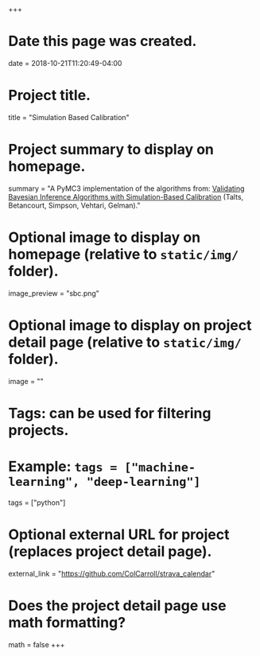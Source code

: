 +++
# Date this page was created.
date = 2018-10-21T11:20:49-04:00

# Project title.
title = "Simulation Based Calibration"

# Project summary to display on homepage.
summary = "A PyMC3 implementation of the algorithms from: [Validating Bayesian Inference Algorithms with Simulation-Based Calibration](http://arxiv.org/abs/1804.06788) (Talts, Betancourt, Simpson, Vehtari, Gelman)."

# Optional image to display on homepage (relative to `static/img/` folder).
image_preview = "sbc.png"

# Optional image to display on project detail page (relative to `static/img/` folder).
image = ""

# Tags: can be used for filtering projects.
# Example: `tags = ["machine-learning", "deep-learning"]`
tags = ["python"]

# Optional external URL for project (replaces project detail page).
external_link = "https://github.com/ColCarroll/strava_calendar"

# Does the project detail page use math formatting?
math = false
+++

